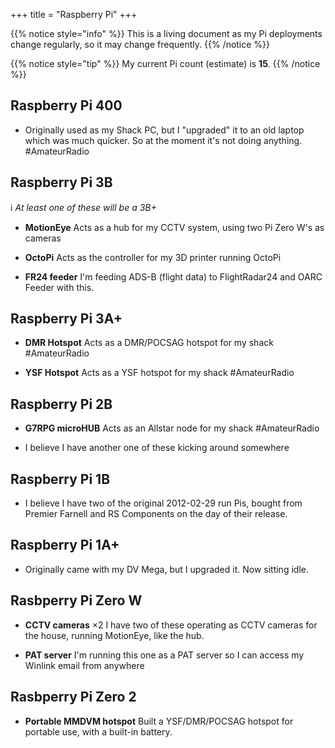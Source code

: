 +++
title = "Raspberry Pi"
+++

{{% notice style="info" %}}
This is a living document as my Pi deployments change regularly, so it may change frequently.
{{% /notice %}}

{{% notice style="tip" %}}
My current Pi count (estimate) is **15**.
{{% /notice %}}

## Raspberry Pi 400

* Originally used as my Shack PC, but I "upgraded" it to an old laptop which was much quicker.  So at the moment it's not doing anything.  #AmateurRadio

## Raspberry Pi 3B

:information_source: *At least one of these will be a 3B+*

* **MotionEye**
  Acts as a hub for my CCTV system, using two Pi Zero W's as cameras
  
* **OctoPi**
  Acts as the controller for my 3D printer running OctoPi

* **FR24 feeder**
  I'm feeding ADS-B (flight data) to FlightRadar24 and OARC Feeder with this.

## Raspberry Pi 3A+

* **DMR Hotspot**
  Acts as a DMR/POCSAG hotspot for my shack #AmateurRadio

* **YSF Hotspot**
  Acts as a YSF hotspot for my shack #AmateurRadio

## Raspberry Pi 2B

* **G7RPG microHUB**
  Acts as an Allstar node for my shack #AmateurRadio

* I believe I have another one of these kicking around somewhere

## Raspberry Pi 1B

* I believe I have two of the original 2012-02-29 run Pis, bought from Premier Farnell and RS Components on the day of their release.

## Raspberry Pi 1A+

* Originally came with my DV Mega, but I upgraded it.  Now sitting idle.

## Rasbperry Pi Zero W

* **CCTV cameras** ×2
  I have two of these operating as CCTV cameras for the house, running MotionEye, like the hub.

* **PAT server**
  I'm running this one as a PAT server so I can access my Winlink email from anywhere

## Rasbperry Pi Zero 2

* **Portable MMDVM hotspot**
  Built a YSF/DMR/POCSAG hotspot for portable use, with a built-in battery.
